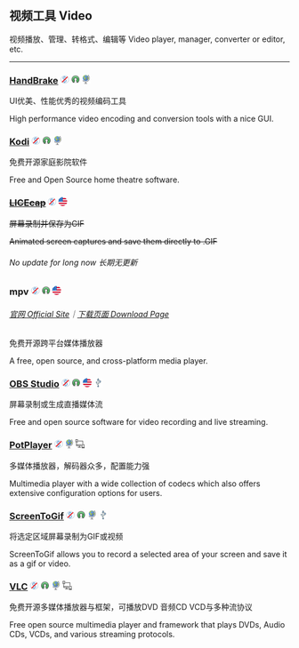 ## 视频工具   Video

视频播放、管理、转格式、编辑等   Video player, manager, converter or editor, etc.

---

### [HandBrake](http://handbrake.fr/) ![](/assets/图片2.png) ![](/assets/open-source-icon.png) ![](/assets/earth-globe.png)

UI优美、性能优秀的视频编码工具

High performance video encoding and conversion tools with a nice GUI.

### [Kodi](https://kodi.tv/) ![](/assets/图片2.png) ![](/assets/open-source-icon.png) ![](/assets/earth-globe.png)

免费开源家庭影院软件

Free and Open Source home theatre software.

### [~~LICEcap~~](http://www.cockos.com/licecap/) ![](/assets/图片2.png) ![](/assets/united-states.png)

~~屏幕录制并保存为GIF~~

~~Animated screen captures and save them directly to .GIF~~

###### No update for long now   长期无更新

### mpv ![](/assets/图片2.png) ![](/assets/open-source-icon.png) ![](/assets/united-states.png)

###### [官网 Official Site](https://mpv.io/)｜[下载页面 Download Page](https://mpv.io/installation/)

免费开源跨平台媒体播放器

A free, open source, and cross-platform media player.

### [OBS Studio](https://obsproject.com/) ![](/assets/图片2.png) ![](/assets/open-source-icon.png) ![](/assets/united-states.png) ![](/assets/usb.png)

屏幕录制或生成直播媒体流

Free and open source software for video recording and live streaming.

### [PotPlayer](http://potplayer.daum.net/) ![](/assets/图片2.png) ![](/assets/earth-globe.png) ![](/assets/multi_platform.png)

多媒体播放器，解码器众多，配置能力强

Multimedia player with a wide collection of codecs which also offers extensive configuration options for users.

### [ScreenToGif](http://www.screentogif.com/) ![](/assets/图片2.png) ![](/assets/open-source-icon.png) ![](/assets/earth-globe.png) ![](/assets/usb.png)

将选定区域屏幕录制为GIF或视频

ScreenToGif allows you to record a selected area of your screen and save it as a gif or video.

### [VLC](http://www.videolan.org/vlc/index.html) ![](/assets/图片2.png) ![](/assets/open-source-icon.png) ![](/assets/earth-globe.png) ![](/assets/multi_platform.png)

免费开源多媒体播放器与框架，可播放DVD 音频CD VCD与多种流协议

Free open source multimedia player and framework that plays DVDs, Audio CDs, VCDs, and various streaming protocols.

